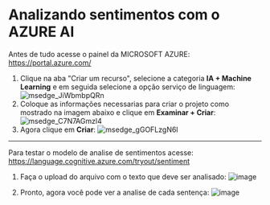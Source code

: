 # Analizando sentimentos com o AZURE AI

Antes de tudo acesse o painel da MICROSOFT AZURE: https://portal.azure.com/

1. Clique na aba "Criar um recurso", selecione a categoria **IA + Machine Learning** e em seguida selecione a opção serviço de linguagem:
![msedge_JiWbmbpQRn](https://github.com/user-attachments/assets/24444ac7-74d5-4692-9a1b-4a2ed050e321)
2. Coloque as informações necessarias para criar o projeto como mostrado na imagem abaixo e clique em **Examinar + Criar**:
![msedge_C7N7AGmzl4](https://github.com/user-attachments/assets/aeb41607-2a01-4959-a098-1ef4ad8b1356)
3. Agora clique em **Criar**:
![msedge_gGOFLzgN6l](https://github.com/user-attachments/assets/a98ffdf0-3ac3-4606-8153-2692889e080a)

---
Para testar o modelo de analise de sentimentos acesse: https://language.cognitive.azure.com/tryout/sentiment

1. Faça o upload do arquivo com o texto que deve ser analisado:
![image](https://github.com/user-attachments/assets/fbe82acc-3c87-4aa2-8bb0-430880d7d9f7)

2. Pronto, agora você pode ver a analise de cada sentença:
![image](https://github.com/user-attachments/assets/d7a03518-83df-4df2-989d-cfe05fe2f20a)
